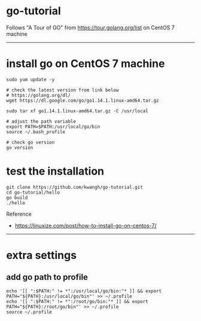 # go-tutorial
Follows "A Tour of GO" from https://tour.golang.org/list on CentOS 7 machine

---
# install go on CentOS 7 machine
```
sudo yum update -y

# check the latest version from link below
# https://golang.org/dl/
wget https://dl.google.com/go/go1.14.1.linux-amd64.tar.gz

sudo tar xf go1.14.1.linux-amd64.tar.gz -C /usr/local

# adjust the path variable
export PATH=$PATH:/usr/local/go/bin
source ~/.bash_profile

# check go version
go version
```

# test the installation
```
git clone https://github.com/kwangh/go-tutorial.git
cd go-tutorial/hello
go build
./hello
```

Reference
- https://linuxize.com/post/how-to-install-go-on-centos-7/

---


# extra settings

## add go path to profile 
```
echo '[[ ":$PATH:" != *":/usr/local/go/bin:"* ]] && export PATH="${PATH}:/usr/local/go/bin"' >> ~/.profile
echo '[[ ":$PATH:" != *":/root/go/bin:"* ]] && export PATH="${PATH}:/root/go/bin"' >> ~/.profile
source ~/.profile
```
